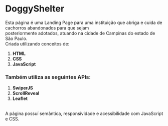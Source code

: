 # DoggyShelter

Esta página é uma Landing Page para uma instituição que abriga e cuida de cachorros abandonados para que sejam <br/>
posteriormente adotados, atuando na cidade de Campinas do estado de São Paulo. <br/>
Criada utilizando conceitos de:
1. **HTML**
2. **CSS**
3. **JavaScript**
### Também utiliza as seguintes APIs:
1. **SwiperJS** 
2. **ScrollReveal**
3. **Leaflet**
<br/>
A página possuí semântica, responsividade e acessibilidade com JavaScript e CSS. 
